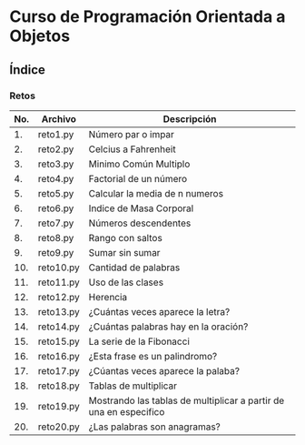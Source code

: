 # Curso de Programación Orientada a Objetos

## Índice
### Retos

|No.|Archivo|Descripción|
|--|--|--|
|1.|reto1.py|Número par o impar|
|2.|reto2.py|Celcius a Fahrenheit|
|3.|reto3.py|Minimo Común Multiplo|
|4.|reto4.py|Factorial de un número|
|5.|reto5.py|Calcular la media de n numeros|
|6.|reto6.py|Indice de Masa Corporal|
|7.|reto7.py|Números descendentes|
|8.|reto8.py|Rango con saltos|
|9.|reto9.py|Sumar sin sumar|
|10.|reto10.py|Cantidad de palabras|
|11.|reto11.py|Uso de las clases|
|12.|reto12.py|Herencia|
|13.|reto13.py|¿Cuántas veces aparece la letra?|
|14.|reto14.py|¿Cuántas palabras hay en la oración?|
|15.|reto15.py|La serie de la Fibonacci|
|16.|reto16.py|¿Esta frase es un palindromo?|
|17.|reto17.py|¿Cúantas veces aparece la palaba?|
|18.|reto18.py|Tablas de multiplicar|
|19.|reto19.py|Mostrando las tablas de multiplicar a partir de una en especifico|
|20.|reto20.py| ¿Las palabras son anagramas?|
